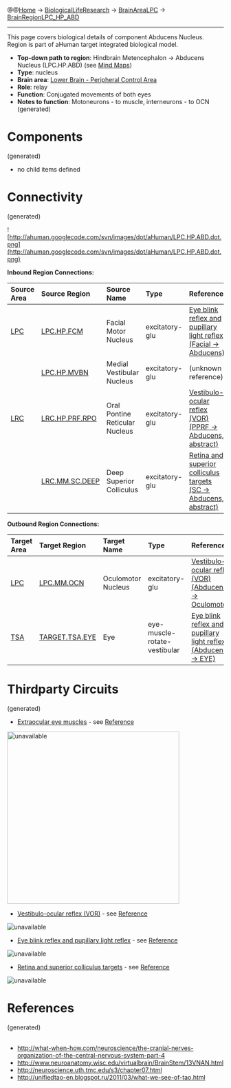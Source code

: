 @@[Home](Home.md) -> [BiologicalLifeResearch](BiologicalLifeResearch.md) -> [BrainAreaLPC](BrainAreaLPC.md) -> [BrainRegionLPC\_HP\_ABD](BrainRegionLPC_HP_ABD.md)

---


This page covers biological details of component Abducens Nucleus.
Region is part of aHuman target integrated biological model.

  * **Top-down path to region**: Hindbrain Metencephalon -> Abducens Nucleus (LPC.HP.ABD) (see [Mind Maps](OverallMindMaps.md))
  * **Type**: nucleus
  * **Brain area**: [Lower Brain - Peripheral Control Area](BrainAreaLPC.md)
  * **Role**: relay
  * **Function**: Conjugated movements of both eyes
  * **Notes to function**: Motoneurons - to muscle, interneurons - to OCN
(generated)
# Components #
(generated)


  * no child items defined

# Connectivity #
(generated)


![http://ahuman.googlecode.com/svn/images/dot/aHuman/LPC.HP.ABD.dot.png](http://ahuman.googlecode.com/svn/images/dot/aHuman/LPC.HP.ABD.dot.png)

**Inbound Region Connections:**

| **Source Area** | **Source Region** | **Source Name** | **Type** | **Reference** |
|:----------------|:------------------|:----------------|:---------|:--------------|
| [LPC](BrainAreaLPC.md) | [LPC.HP.FCM](BrainRegionLPC_HP_FCM.md) | Facial Motor Nucleus | excitatory-glu | [Eye blink reflex and pupillary light reflex (Facial -> Abducens)](http://neuroscience.uth.tmc.edu/s3/chapter07.html) |
|                 | [LPC.HP.MVBN](BrainRegionLPC_HP_MVBN.md) | Medial Vestibular Nucleus | excitatory-glu | (unknown reference) |
| [LRC](BrainAreaLRC.md) | [LRC.HP.PRF.RPO](BrainRegionLRC_HP_PRF_RPO.md) | Oral Pontine Reticular Nucleus | excitatory-glu | [Vestibulo-ocular reflex (VOR) (PPRF -> Abducens, abstract)](http://www.neuroanatomy.wisc.edu/virtualbrain/BrainStem/13VNAN.html) |
|                 | [LRC.MM.SC.DEEP](BrainRegionLRC_MM_SC_DEEP.md) | Deep Superior Colliculus | excitatory-glu | [Retina and superior colliculus targets (SC -> Abducens, abstract)](http://unifiedtao-en.blogspot.ru/2011/03/what-we-see-of-tao.html) |

**Outbound Region Connections:**

| **Target Area** | **Target Region** | **Target Name** | **Type** | **Reference** |
|:----------------|:------------------|:----------------|:---------|:--------------|
| [LPC](BrainAreaLPC.md) | [LPC.MM.OCN](BrainRegionLPC_MM_OCN.md) | Oculomotor Nucleus | excitatory-glu | [Vestibulo-ocular reflex (VOR) (Abducens -> Oculomotor)](http://www.neuroanatomy.wisc.edu/virtualbrain/BrainStem/13VNAN.html) |
| [TSA](BrainAreaTSA.md) | [TARGET.TSA.EYE](BrainRegionTARGET_TSA_EYE.md) | Eye             | eye-muscle-rotate-vestibular | [Eye blink reflex and pupillary light reflex (Abducens -> EYE)](http://neuroscience.uth.tmc.edu/s3/chapter07.html) |

# Thirdparty Circuits #
(generated)

  * [Extraocular eye muscles](http://what-when-how.com/wp-content/uploads/2012/04/tmp15F38_thumb.jpg) - see [Reference](http://what-when-how.com/neuroscience/the-cranial-nerves-organization-of-the-central-nervous-system-part-4)

<img src='http://what-when-how.com/wp-content/uploads/2012/04/tmp15F38_thumb.jpg' alt='unavailable' height='400width=400'>

<ul><li><a href='http://www.neuroanatomy.wisc.edu/virtualbrain/Images/13R.jpg'>Vestibulo-ocular reflex (VOR)</a> - see <a href='http://www.neuroanatomy.wisc.edu/virtualbrain/BrainStem/13VNAN.html'>Reference</a></li></ul>

<img src='http://www.neuroanatomy.wisc.edu/virtualbrain/Images/13R.jpg' alt='unavailable'>

<ul><li><a href='http://ahuman.googlecode.com/svn/images/wiki/research/biomodel/oculomotor.jpg'>Eye blink reflex and pupillary light reflex</a> - see <a href='http://neuroscience.uth.tmc.edu/s3/chapter07.html'>Reference</a></li></ul>

<img src='http://ahuman.googlecode.com/svn/images/wiki/research/biomodel/oculomotor.jpg' alt='unavailable'>

<ul><li><a href='http://2.bp.blogspot.com/-mjoruMnWeaU/TVp_YcF7meI/AAAAAAAAAsQ/8oZIVJrZVnw/s1600/Gray722.png'>Retina and superior colliculus targets</a> - see <a href='http://unifiedtao-en.blogspot.ru/2011/03/what-we-see-of-tao.html'>Reference</a></li></ul>

<img src='http://2.bp.blogspot.com/-mjoruMnWeaU/TVp_YcF7meI/AAAAAAAAAsQ/8oZIVJrZVnw/s1600/Gray722.png' alt='unavailable'>


<h1>References</h1>
(generated)<br>
<br>
<ul><li><a href='http://what-when-how.com/neuroscience/the-cranial-nerves-organization-of-the-central-nervous-system-part-4'>http://what-when-how.com/neuroscience/the-cranial-nerves-organization-of-the-central-nervous-system-part-4</a>
</li><li><a href='http://www.neuroanatomy.wisc.edu/virtualbrain/BrainStem/13VNAN.html'>http://www.neuroanatomy.wisc.edu/virtualbrain/BrainStem/13VNAN.html</a>
</li><li><a href='http://neuroscience.uth.tmc.edu/s3/chapter07.html'>http://neuroscience.uth.tmc.edu/s3/chapter07.html</a>
</li><li><a href='http://unifiedtao-en.blogspot.ru/2011/03/what-we-see-of-tao.html'>http://unifiedtao-en.blogspot.ru/2011/03/what-we-see-of-tao.html</a></li></ul>
